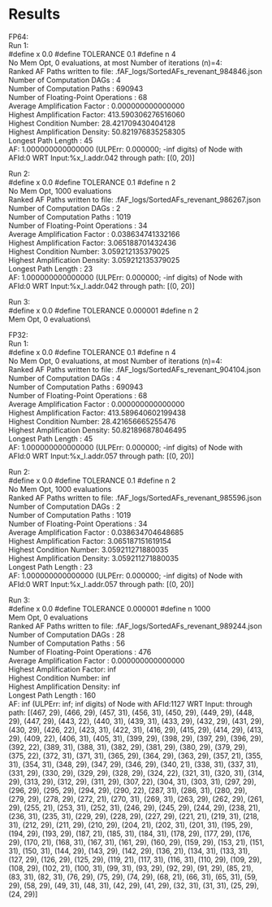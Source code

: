 # Results

FP64:\
Run 1:\
#define x 0.0
#define TOLERANCE 0.1
#define n 4 \
No Mem Opt, 0 evaluations, at most Number of iterations (n)=4:\
Ranked AF Paths written to file: .fAF_logs/SortedAFs_revenant_984846.json\
Number of Computation DAGs                      : 4\
Number of Computation Paths                     : 690943\
Number of Floating-Point Operations     : 68\
Average Amplification Factor            : 0.000000000000000\
Highest Amplification Factor: 413.590306276516060\
Highest Condition Number: 28.421709430404128\
Highest Amplification Density: 50.821976835258305\
Longest Path Length                     : 45\
AF: 1.000000000000000 (ULPErr: 0.000000; -inf digits) of Node with AFId:0 WRT Input:%x_I.addr.042 through path: [(0, 20)]

Run 2:\
#define x 0.0
#define TOLERANCE 0.1
#define n 2 \
No Mem Opt, 1000 evaluations\
Ranked AF Paths written to file: .fAF_logs/SortedAFs_revenant_986267.json\
Number of Computation DAGs                      : 2\
Number of Computation Paths                     : 1019\
Number of Floating-Point Operations     : 34\
Average Amplification Factor            : 0.038634741332166\
Highest Amplification Factor: 3.065188701432436\
Highest Condition Number: 3.059212135379025\
Highest Amplification Density: 3.059212135379025\
Longest Path Length                     : 23\
AF: 1.000000000000000 (ULPErr: 0.000000; -inf digits) of Node with AFId:0 WRT Input:%x_I.addr.042 through path: [(0, 20)]

Run 3:\
#define x 0.0
#define TOLERANCE 0.000001
#define n 2 \
Mem Opt, 0 evaluations\


FP32:\
Run 1:\
#define x 0.0
#define TOLERANCE 0.1
#define n 4 \
No Mem Opt, 0 evaluations, at most Number of iterations (n)=4:\
Ranked AF Paths written to file: .fAF_logs/SortedAFs_revenant_904104.json\
Number of Computation DAGs                      : 4\
Number of Computation Paths                     : 690943\
Number of Floating-Point Operations     : 68\
Average Amplification Factor            : 0.000000000000000\
Highest Amplification Factor: 413.589640602199438\
Highest Condition Number: 28.421656665255476\
Highest Amplification Density: 50.821896878046495\
Longest Path Length                     : 45\
AF: 1.000000000000000 (ULPErr: 0.000000; -inf digits) of Node with AFId:0 WRT Input:%x_I.addr.057 through path: [(0, 20)]

Run 2:\
#define x 0.0
#define TOLERANCE 0.1
#define n 2 \
No Mem Opt, 1000 evaluations\
Ranked AF Paths written to file: .fAF_logs/SortedAFs_revenant_985596.json\
Number of Computation DAGs                      : 2\
Number of Computation Paths                     : 1019\
Number of Floating-Point Operations     : 34\
Average Amplification Factor            : 0.038634704648685\
Highest Amplification Factor: 3.065187151619154\
Highest Condition Number: 3.059211271880035\
Highest Amplification Density: 3.059211271880035\
Longest Path Length                     : 23\
AF: 1.000000000000000 (ULPErr: 0.000000; -inf digits) of Node with AFId:0 WRT Input:%x_I.addr.057 through path: [(0, 20)]

Run 3:\
#define x 0.0
#define TOLERANCE 0.000001
#define n 1000 \
Mem Opt, 0 evaluations\
Ranked AF Paths written to file: .fAF_logs/SortedAFs_revenant_989244.json\
Number of Computation DAGs                      : 28\
Number of Computation Paths                     : 56\
Number of Floating-Point Operations     : 476\
Average Amplification Factor            : 0.000000000000000\
Highest Amplification Factor: inf\
Highest Condition Number: inf\
Highest Amplification Density: inf\
Longest Path Length                     : 160\
AF: inf (ULPErr: inf; inf digits) of Node with AFId:1127 WRT Input: through path: [(467, 29), (466, 29), (457, 31), 
(456, 31), (450, 29), (449, 29), (448, 29), (447, 29), (443, 22), (440, 31), (439, 31), (433, 29), (432, 29), (431, 29), 
(430, 29), (426, 22), (423, 31), (422, 31), (416, 29), (415, 29), (414, 29), (413, 29), (409, 22), (406, 31), (405, 31), 
(399, 29), (398, 29), (397, 29), (396, 29), (392, 22), (389, 31), (388, 31), (382, 29), (381, 29), (380, 29), (379, 29), 
(375, 22), (372, 31), (371, 31), (365, 29), (364, 29), (363, 29), (357, 21), (355, 31), (354, 31), (348, 29), (347, 29), 
(346, 29), (340, 21), (338, 31), (337, 31), (331, 29), (330, 29), (329, 29), (328, 29), (324, 22), (321, 31), (320, 31), 
(314, 29), (313, 29), (312, 29), (311, 29), (307, 22), (304, 31), (303, 31), (297, 29), (296, 29), (295, 29), (294, 29), 
(290, 22), (287, 31), (286, 31), (280, 29), (279, 29), (278, 29), (272, 21), (270, 31), (269, 31), (263, 29), (262, 29), 
(261, 29), (255, 21), (253, 31), (252, 31), (246, 29), (245, 29), (244, 29), (238, 21), (236, 31), (235, 31), (229, 29), 
(228, 29), (227, 29), (221, 21), (219, 31), (218, 31), (212, 29), (211, 29), (210, 29), (204, 21), (202, 31), (201, 31), 
(195, 29), (194, 29), (193, 29), (187, 21), (185, 31), (184, 31), (178, 29), (177, 29), (176, 29), (170, 21), (168, 31), 
(167, 31), (161, 29), (160, 29), (159, 29), (153, 21), (151, 31), (150, 31), (144, 29), (143, 29), (142, 29), (136, 21), 
(134, 31), (133, 31), (127, 29), (126, 29), (125, 29), (119, 21), (117, 31), (116, 31), (110, 29), (109, 29), (108, 29), 
(102, 21), (100, 31), (99, 31), (93, 29), (92, 29), (91, 29), (85, 21), (83, 31), (82, 31), (76, 29), (75, 29), (74, 29),
(68, 21), (66, 31), (65, 31), (59, 29), (58, 29), (49, 31), (48, 31), (42, 29), (41, 29), (32, 31), (31, 31), (25, 29), 
(24, 29)]